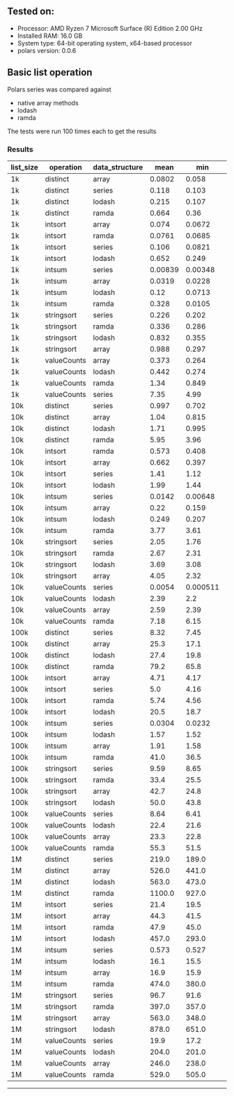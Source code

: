 ## Tested on:

- Processor: AMD Ryzen 7 Microsoft Surface (R) Edition 2.00 GHz
- Installed RAM: 16.0 GB
- System type: 64-bit operating system, x64-based processor
- polars version: 0.0.6


## Basic list operation 

Polars series was compared against 
- native array methods
- lodash
- ramda

The tests were run 100 times each to get the results

### Results
|list_size|operation  |data_structure|mean   |min     |max   |stddev  |
|---------|-----------|--------------|-------|--------|------|--------|
|1k       |distinct   |array         |0.0802 |0.058   |0.207 |0.04214 |
|1k       |distinct   |series        |0.118  |0.103   |0.246 |0.0288  |
|1k       |distinct   |lodash        |0.215  |0.107   |1.6   |0.30608 |
|1k       |distinct   |ramda         |0.664  |0.36    |2.01  |0.42527 |
|1k       |intsort    |array         |0.074  |0.0672  |0.199 |0.026229|
|1k       |intsort    |ramda         |0.0761 |0.0685  |0.218 |0.029652|
|1k       |intsort    |series        |0.106  |0.0821  |0.434 |0.07025 |
|1k       |intsort    |lodash        |0.652  |0.249   |2.99  |0.67148 |
|1k       |intsum     |series        |0.00839|0.00348 |0.111 |0.021482|
|1k       |intsum     |array         |0.0319 |0.0228  |0.0703|0.010289|
|1k       |intsum     |lodash        |0.12   |0.0713  |0.487 |0.092209|
|1k       |intsum     |ramda         |0.328  |0.0105  |2.12  |0.47382 |
|1k       |stringsort |series        |0.226  |0.202   |0.523 |0.064543|
|1k       |stringsort |ramda         |0.336  |0.286   |0.608 |0.081377|
|1k       |stringsort |lodash        |0.832  |0.355   |2.82  |0.73076 |
|1k       |stringsort |array         |0.988  |0.297   |17.2  |3.3855  |
|1k       |valueCounts|array         |0.373  |0.264   |0.979 |0.18905 |
|1k       |valueCounts|lodash        |0.442  |0.274   |1.05  |0.2333  |
|1k       |valueCounts|ramda         |1.34   |0.849   |3.24  |0.76985 |
|1k       |valueCounts|series        |7.35   |4.99    |10.5  |1.3679  |
|10k      |distinct   |series        |0.997  |0.702   |2.36  |0.38913 |
|10k      |distinct   |array         |1.04   |0.815   |1.76  |0.25041 |
|10k      |distinct   |lodash        |1.71   |0.995   |2.3   |0.33769 |
|10k      |distinct   |ramda         |5.95   |3.96    |11.3  |1.9389  |
|10k      |intsort    |ramda         |0.573  |0.408   |1.3   |0.21068 |
|10k      |intsort    |array         |0.662  |0.397   |2.11  |0.35309 |
|10k      |intsort    |series        |1.41   |1.12    |1.7   |0.16147 |
|10k      |intsort    |lodash        |1.99   |1.44    |5.52  |0.82568 |
|10k      |intsum     |series        |0.0142 |0.00648 |0.164 |0.031429|
|10k      |intsum     |array         |0.22   |0.159   |0.503 |0.10336 |
|10k      |intsum     |lodash        |0.249  |0.207   |0.526 |0.062575|
|10k      |intsum     |ramda         |3.77   |3.61    |4.17  |0.15662 |
|10k      |stringsort |series        |2.05   |1.76    |2.59  |0.22949 |
|10k      |stringsort |ramda         |2.67   |2.31    |4.17  |0.47361 |
|10k      |stringsort |lodash        |3.69   |3.08    |7.29  |0.9065  |
|10k      |stringsort |array         |4.05   |2.32    |33.2  |6.0867  |
|10k      |valueCounts|series        |0.0054 |0.000511|0.103 |0.020576|
|10k      |valueCounts|lodash        |2.39   |2.2     |4.11  |0.40167 |
|10k      |valueCounts|array         |2.59   |2.39    |3.12  |0.2188  |
|10k      |valueCounts|ramda         |7.18   |6.15    |9.08  |1.0562  |
|100k     |distinct   |series        |8.32   |7.45    |11.6  |1.0923  |
|100k     |distinct   |array         |25.3   |17.1    |35.8  |6.1102  |
|100k     |distinct   |lodash        |27.4   |19.8    |41.3  |5.5639  |
|100k     |distinct   |ramda         |79.2   |65.8    |179.0 |21.492  |
|100k     |intsort    |array         |4.71   |4.17    |8.0   |0.87864 |
|100k     |intsort    |series        |5.0    |4.16    |6.28  |0.54865 |
|100k     |intsort    |ramda         |5.74   |4.56    |10.0  |1.3353  |
|100k     |intsort    |lodash        |20.5   |18.7    |24.9  |1.5702  |
|100k     |intsum     |series        |0.0304 |0.0232  |0.178 |0.030787|
|100k     |intsum     |lodash        |1.57   |1.52    |1.77  |0.074498|
|100k     |intsum     |array         |1.91   |1.58    |3.8   |0.51017 |
|100k     |intsum     |ramda         |41.0   |36.5    |51.8  |4.2231  |
|100k     |stringsort |series        |9.59   |8.65    |10.8  |0.61344 |
|100k     |stringsort |ramda         |33.4   |25.5    |48.9  |6.3622  |
|100k     |stringsort |array         |42.7   |24.8    |384.0 |71.245  |
|100k     |stringsort |lodash        |50.0   |43.8    |60.1  |3.4524  |
|100k     |valueCounts|series        |8.64   |6.41    |10.4  |1.1806  |
|100k     |valueCounts|lodash        |22.4   |21.6    |27.6  |1.2592  |
|100k     |valueCounts|array         |23.3   |22.8    |26.2  |0.7604  |
|100k     |valueCounts|ramda         |55.3   |51.5    |68.6  |4.5847  |
|1M       |distinct   |series        |219.0  |189.0   |453.0 |51.455  |
|1M       |distinct   |array         |526.0  |441.0   |680.0 |85.829  |
|1M       |distinct   |lodash        |563.0  |473.0   |756.0 |86.649  |
|1M       |distinct   |ramda         |1100.0 |927.0   |1450.0|154.78  |
|1M       |intsort    |series        |21.4   |19.5    |23.7  |0.99219 |
|1M       |intsort    |array         |44.3   |41.5    |54.8  |2.6396  |
|1M       |intsort    |ramda         |47.9   |45.0    |54.3  |2.3368  |
|1M       |intsort    |lodash        |457.0  |293.0   |829.0 |180.35  |
|1M       |intsum     |series        |0.573  |0.527   |0.731 |0.060267|
|1M       |intsum     |lodash        |16.1   |15.5    |19.2  |0.90443 |
|1M       |intsum     |array         |16.9   |15.9    |22.0  |1.4031  |
|1M       |intsum     |ramda         |474.0  |380.0   |699.0 |111.62  |
|1M       |stringsort |series        |96.7   |91.6    |110.0 |4.4462  |
|1M       |stringsort |ramda         |397.0  |357.0   |475.0 |31.984  |
|1M       |stringsort |array         |563.0  |348.0   |4770.0|876.43  |
|1M       |stringsort |lodash        |878.0  |651.0   |1390.0|242.73  |
|1M       |valueCounts|series        |19.9   |17.2    |31.2  |2.7456  |
|1M       |valueCounts|lodash        |204.0  |201.0   |218.0 |3.5134  |
|1M       |valueCounts|array         |246.0  |238.0   |275.0 |9.238   |
|1M       |valueCounts|ramda         |529.0  |505.0   |629.0 |30.912  |
___